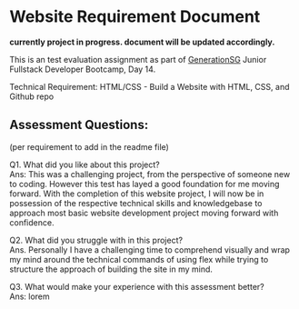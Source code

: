 # Website Requirement Document

**currently project in progress. document will be updated accordingly.**

This is an test evaluation assignment as part of [GenerationSG](https://singapore.generation.org/launch-your-career-in-tech/) Junior Fullstack Developer Bootcamp, Day 14.


Technical Requirement:
HTML/CSS - Build a Website with HTML, CSS, and Github repo



<h2>Assessment Questions:</h2> (per requirement to add in the readme file)
<p></p>
Q1. What did you like about this project?
  <br>
Ans: This was a challenging project, from the perspective of someone new to coding. However this test has layed a good foundation for me moving forward. With the completion of this website project, I will now be in possession of the respective technical skills and knowledgebase to approach most basic website development project moving forward with confidence.

<p></p>
Q2. What did you struggle with in this project?
 <br>
Ans. Personally I have a challenging time to comprehend visually and wrap my mind around the technical commands of using flex while trying to structure the approach of building the site in my mind.

<p></p>
Q3. What would make your experience with this assessment better?
 <br>
Ans: lorem


